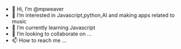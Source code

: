 - 👋 Hi, I’m @mpweaver
- 👀 I’m interested in Javascript,python,AI and making apps related to music
- 🌱 I’m currently learning Javascript
- 💞️ I’m looking to collaborate on ...
- 📫 How to reach me ...

<!---
mpweaver/mpweaver is a ✨ special ✨ repository because its `README.md` (this file) appears on your GitHub profile.
You can click the Preview link to take a look at your changes.
--->
